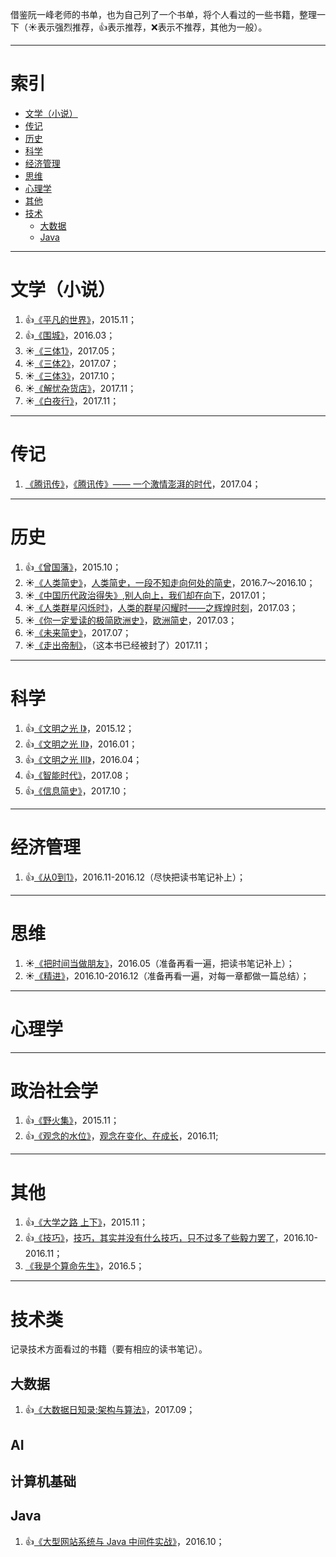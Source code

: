 借鉴阮一峰老师的书单，也为自己列了一个书单，将个人看过的一些书籍，整理一下（:sunny:表示强烈推荐，:+1:表示推荐，:x:表示不推荐，其他为一般）。

-----------

# 索引
- [文学（小说）](https://github.com/wangzzu/awesome/blob/master/book-list.md#文学小说)
- [传记](https://github.com/wangzzu/awesome/blob/master/book-list.md#传记)
- [历史](https://github.com/wangzzu/awesome/blob/master/book-list.md#历史)
- [科学](https://github.com/wangzzu/awesome/blob/master/book-list.md#科学)
- [经济管理](https://github.com/wangzzu/awesome/blob/master/book-list.md#经济管理)
- [思维](https://github.com/wangzzu/awesome/blob/master/book-list.md#思维)
- [心理学](https://github.com/wangzzu/awesome/blob/master/book-list.md#心理学) 
- [其他](https://github.com/wangzzu/awesome/blob/master/book-list.md#其他)
- [技术](https://github.com/wangzzu/awesome/blob/master/book-list.md#技术)
  - [大数据](https://github.com/wangzzu/awesome/blob/master/book-list.md#大数据)
  - [Java](https://github.com/wangzzu/awesome/blob/master/book-list.md#Java)

------------
# 文学（小说）

1. :+1:[《平凡的世界》](https://book.douban.com/subject/10517238/)，2015.11；
2. :+1:[《围城》](https://book.douban.com/subject/1069848/)，2016.03；
3. :sunny:[《三体1》](https://book.douban.com/subject/26427702/)，2017.05；
4. :sunny:[《三体2》](https://book.douban.com/subject/26427703/)，2017.07；
5. :sunny:[《三体3》](https://book.douban.com/subject/26427705/)，2017.10；
6. :sunny:[《解忧杂货店》](https://book.douban.com/subject/25862578/)，2017.11；
7. :sunny:[《白夜行》](https://book.douban.com/subject/3259440/)，2017.11；


------------
# 传记

1. [《腾讯传》](https://book.douban.com/subject/26929955/)，[《腾讯传》—— 一个激情澎湃的时代](http://www.jianshu.com/p/b888fbdf3915)，2017.04；

------------
# 历史

1. :+1:[《曾国藩》](https://book.douban.com/subject/5944601/)，2015.10；
2. :sunny:[《人类简史》](https://book.douban.com/subject/25985021/)，[人类简史，一段不知走向何处的简史](http://wangzzu.github.io/2016/10/23/brief-history-of-humankind/)，2016.7～2016.10；
3. :sunny:[《中国历代政治得失》](https://book.douban.com/subject/11229072/),[别人向上，我们却在向下](http://wangzzu.github.io/2017/01/08/book/)，2017.01；
4. :sunny:[《人类群星闪烁时》](https://book.douban.com/subject/3757732/)，[人类的群星闪耀时——之辉煌时刻](http://www.jianshu.com/p/50a7553f5cf0)，2017.03；
5. :sunny:[《你一定爱读的极简欧洲史》](https://book.douban.com/subject/5366248/)，[欧洲简史](http://www.jianshu.com/p/9b3a272ddd62)，2017.03；
6. :sunny:[《未来简史》](https://book.douban.com/subject/26945094/)，2017.07；
7. :sunny:[《走出帝制》](https://baike.baidu.com/item/%E8%B5%B0%E5%87%BA%E5%B8%9D%E5%88%B6/18782950?fr=aladdin)，（这本书已经被封了）2017.11；

----------
# 科学

1. :+1:[《文明之光 Ⅰ》](https://book.douban.com/subject/25902942/)，2015.12；
2. :+1:[《文明之光 Ⅱ》](https://book.douban.com/subject/25902222/)，2016.01；
3. :+1:[《文明之光 Ⅲ》](https://book.douban.com/subject/26275177/)，2016.04；
4. :+1:[《智能时代》](https://book.douban.com/subject/26838557/)，2017.08；
5. :+1:[《信息简史》](https://book.douban.com/subject/25752043/)，2017.10；

---------
# 经济管理

1. :+1:[《从0到1》](https://book.douban.com/subject/26297606/)，2016.11-2016.12（尽快把读书笔记补上）；

----------
# 思维

1. :sunny:[《把时间当做朋友》](https://book.douban.com/subject/25749845/)，2016.05（准备再看一遍，把读书笔记补上）；
2. :sunny:[《精进》](https://book.douban.com/subject/26761696/)，2016.10-2016.12（准备再看一遍，对每一章都做一篇总结）；

---------------

# 心理学

-----------------

# 政治社会学

1. :+1:[《野火集》](https://book.douban.com/subject/1426971/)，2015.11；
2. :+1:[《观念的水位》](https://book.douban.com/subject/20463108/)，[观念在变化、在成长](http://wangzzu.github.io/2016/11/25/book/)，2016.11;

---------------
# 其他

1. :+1:[《大学之路 上下》](https://book.douban.com/subject/26584286/)，2015.11；
2. :+1:[《技巧》](https://book.douban.com/subject/26874593/)，[技巧，其实并没有什么技巧，只不过多了些毅力罢了](http://wangzzu.github.io/2016/11/29/book/)，2016.10-2016.11；
3. [《我是个算命先生》](https://book.douban.com/subject/10506822/)，2016.5； 

-----

# 技术类

记录技术方面看过的书籍（要有相应的读书笔记）。

## 大数据

1. :+1:[《大数据日知录:架构与算法》](https://www.amazon.cn/%E5%A4%A7%E6%95%B0%E6%8D%AE%E6%97%A5%E7%9F%A5%E5%BD%95-%E6%9E%B6%E6%9E%84%E4%B8%8E%E7%AE%97%E6%B3%95-%E5%BC%A0%E4%BF%8A%E6%9E%97/dp/B00NGW4EAG/ref=sr_1_1?ie=UTF8&qid=1508815047&sr=8-1&keywords=%E5%A4%A7%E6%95%B0%E6%8D%AE%E6%97%A5%E7%9F%A5%E5%BD%95)，2017.09；

## AI

## 计算机基础

## Java

1. :+1:[《大型网站系统与 Java 中间件实战》](https://book.douban.com/subject/25867042/)，2016.10；

